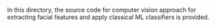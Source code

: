 In this directory, the source code for computer vision approach for extracting facial features and apply classical ML classifiers is provided.
